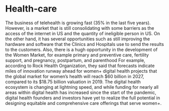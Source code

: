 # Health-care
The business of telehealth is growing fast (35% in the last five years). However, is a market that is still consolidating with some barriers as the access of the internet in US and the quantity of ineligible person in US. On the other hand, it has several opportunities such as still improving the hardware and software that the Clinics and Hospitals use to send the results to the customers. Also, there is a hugh opportunity in the development of the Women Market, for example primary and preventive care, fertility support, and pregnancy, postpartum, and parenthood  For example, according to Rock Health Organization, they said that forecasts indicate miles of innovation runway ahead for women+ digital health projects that the global market for women’s health will reach $60 billion in 2027, compared to its $18.75 billion valuation in 2019.  The digital health ecosystem is changing at lightning speed, and while funding for nearly all areas within digital health has increased since the start of the pandemic, digital health founders and investors have yet to realize the full potential in designing equitable and comprehensive care offerings that serve women+.
